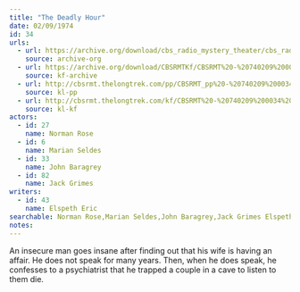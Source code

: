 ```yaml
---
title: "The Deadly Hour"
date: 02/09/1974
id: 34
urls: 
  - url: https://archive.org/download/cbs_radio_mystery_theater/cbs_radio_mystery_theater-0001-0050.zip/cbs_radio_mystery_theater-0001-0050%2Fcbsrmt_0034_deadly_hour.mp3
    source: archive-org
  - url: https://archive.org/download/CBSRMTKf/CBSRMT%20-%20740209%200034%20The%20Deadly%20Hour_kf.mp3
    source: kf-archive
  - url: http://cbsrmt.thelongtrek.com/pp/CBSRMT_pp%20-%20740209%200034%20The%20Deadly%20Hour.mp3
    source: kl-pp
  - url: http://cbsrmt.thelongtrek.com/kf/CBSRMT%20-%20740209%200034%20The%20Deadly%20Hour_kf.mp3
    source: kl-kf
actors:  
  - id: 27
    name: Norman Rose  
  - id: 6
    name: Marian Seldes  
  - id: 33
    name: John Baragrey  
  - id: 82
    name: Jack Grimes
writers:  
  - id: 43
    name: Elspeth Eric
searchable: Norman Rose,Marian Seldes,John Baragrey,Jack Grimes Elspeth Eric
notes:  
---
```

An insecure man goes insane after finding out that his wife is having an affair. He does not speak for many years. Then, when he does speak, he confesses to a psychiatrist that he trapped a couple in a cave to listen to them die.